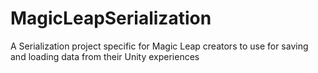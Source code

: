 # MagicLeapSerialization
A Serialization project specific for Magic Leap creators to use for saving and loading data from their Unity experiences
